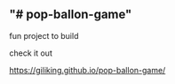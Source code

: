 "# pop-ballon-game" 
-----

fun project to build

check it out

https://giliking.github.io/pop-ballon-game/
